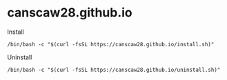 # canscaw28.github.io

Install

`/bin/bash -c "$(curl -fsSL https://canscaw28.github.io/install.sh)"`


Uninstall

`/bin/bash -c "$(curl -fsSL https://canscaw28.github.io/uninstall.sh)"`
